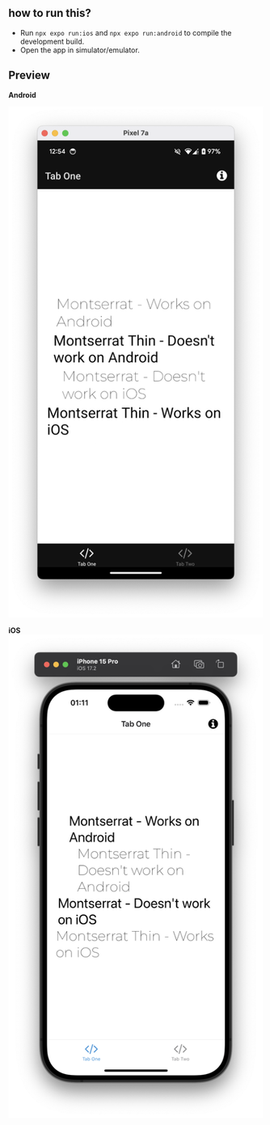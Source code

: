 ## how to run this?

- Run `npx expo run:ios` and `npx expo run:android` to compile the development build.
- Open the app in simulator/emulator.

## Preview

**Android**

![android](/android.png)

**iOS**
![ios](/ios.png)
